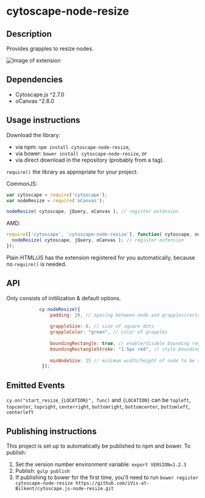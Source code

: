 cytoscape-node-resize
================================================================================


## Description
Provides grapples to resize nodes.

![Image of extension](img.jpg)



## Dependencies

 * Cytoscape.js ^2.7.0
 * oCanvas ^2.8.0


## Usage instructions

Download the library:
 * via npm: `npm install cytoscape-node-resize`,
 * via bower: `bower install cytoscape-node-resize`, or
 * via direct download in the repository (probably from a tag).

`require()` the library as appropriate for your project:

CommonJS:
```js
var cytoscape = require('cytoscape');
var nodeResize = require('oCanvas');

nodeResize( cytoscape, jQuery, oCanvas ); // register extension
```

AMD:
```js
require(['cytoscape', 'cytoscape-node-resize'], function( cytoscape, nodeResize, jQuery, oCanvas ){
  nodeResize( cytoscape, jQuery, oCanvas ); // register extension
});
```

Plain HTML/JS has the extension registered for you automatically, because no `require()` is needed.


## API

Only consists of initilization & default options.

```js
            cy.nodeResize({
                padding: 20, // spacing between node and grapples/rectangle
            
                grappleSize: 8, // size of square dots
                grappleColor: "green", // color of grapples
            
                boundingRectangle: true, // enable/disable bounding rectangle
                boundingRectangleStroke: "1.5px red", // style bounding rectangle
            
                minNodeSize: 15 // minimum width/height of node to be set
             });
```


## Emitted Events
`cy.on("start_resize_{LOCATION}", func)` and `{LOCATION}` can be `topleft`, `topcenter`, `topright`, `centerright`, 
`bottomright`, `bottomcenter`, `bottomleft`, `centerleft`


## Publishing instructions

This project is set up to automatically be published to npm and bower.  To publish:

1. Set the version number environment variable: `export VERSION=1.2.3`
1. Publish: `gulp publish`
1. If publishing to bower for the first time, you'll need to run `bower register cytoscape-node-resize https://github.com/iVis-at-Bilkent/cytoscape.js-node-resize.git`
